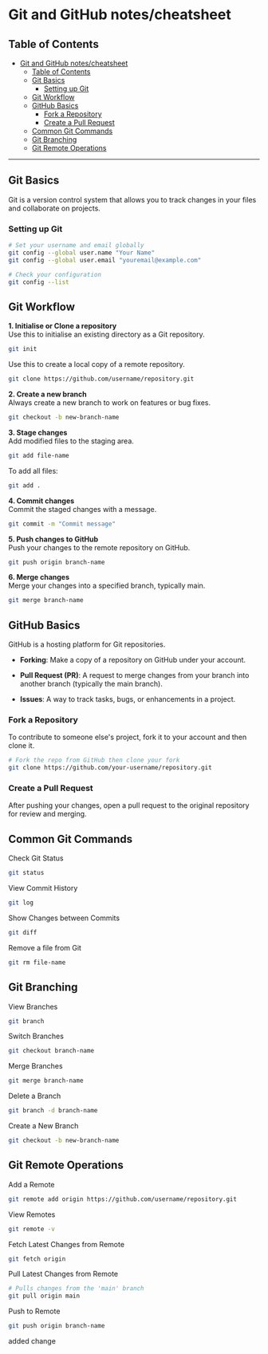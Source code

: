 # Git and GitHub notes/cheatsheet

## Table of Contents
- [Git and GitHub notes/cheatsheet](#git-and-github-notescheatsheet)
  - [Table of Contents](#table-of-contents)
  - [Git Basics](#git-basics)
    - [Setting up Git](#setting-up-git)
  - [Git Workflow](#git-workflow)
  - [GitHub Basics](#github-basics)
    - [Fork a Repository](#fork-a-repository)
    - [Create a Pull Request](#create-a-pull-request)
  - [Common Git Commands](#common-git-commands)
  - [Git Branching](#git-branching)
  - [Git Remote Operations](#git-remote-operations)

---

## Git Basics

Git is a version control system that allows you to track changes in your files and collaborate on projects.

### Setting up Git

```bash
# Set your username and email globally
git config --global user.name "Your Name"
git config --global user.email "youremail@example.com"

# Check your configuration
git config --list
```

## Git Workflow

__1. Initialise or Clone a repository__  
Use this to initialise an existing directory as a Git repository.

```bash
git init
```

Use this to create a local copy of a remote repository.

```bash
git clone https://github.com/username/repository.git
```

__2. Create a new branch__  
Always create a new branch to work on features or bug fixes.

```bash
git checkout -b new-branch-name
```

__3. Stage changes__  
Add modified files to the staging area.

```bash
git add file-name
```

To add all files:

```bash
git add .
```

__4. Commit changes__  
Commit the staged changes with a message.

```bash
git commit -m "Commit message"
```

__5. Push changes to GitHub__  
Push your changes to the remote repository on GitHub.

```bash
git push origin branch-name
```

__6. Merge changes__  
Merge your changes into a specified branch, typically main.

```bash
git merge branch-name
```

## GitHub Basics

GitHub is a hosting platform for Git repositories.

- __Forking__: Make a copy of a repository on GitHub under your account.

- __Pull Request (PR)__: A request to merge changes from your branch into another branch (typically the main branch).

- __Issues__: A way to track tasks, bugs, or enhancements in a project.

### Fork a Repository

To contribute to someone else's project, fork it to your account and then clone it.

```bash
# Fork the repo from GitHub then clone your fork
git clone https://github.com/your-username/repository.git
```

### Create a Pull Request

After pushing your changes, open a pull request to the original repository for review and merging.

## Common Git Commands

Check Git Status
  
```bash
git status
```

View Commit History
  
```bash
git log
```

Show Changes between Commits
  
```bash
git diff
```

Remove a file from Git
  
```bash
git rm file-name
```

## Git Branching

View Branches
```bash
git branch
```

Switch Branches
```bash
git checkout branch-name
```

Merge Branches
```bash
git merge branch-name
```

Delete a Branch
```bash
git branch -d branch-name
```

Create a New Branch
```bash
git checkout -b new-branch-name
```

## Git Remote Operations
Add a Remote
```bash
git remote add origin https://github.com/username/repository.git
```

View Remotes
```bash
git remote -v
```

Fetch Latest Changes from Remote
```bash
git fetch origin
```

Pull Latest Changes from Remote
```bash
# Pulls changes from the 'main' branch
git pull origin main
```

Push to Remote
```bash
git push origin branch-name
```

added change